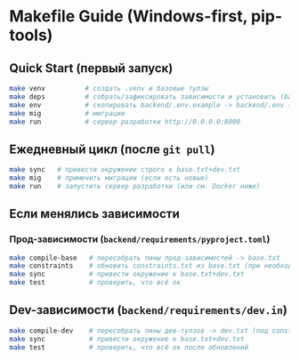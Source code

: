 # Makefile Guide (Windows-first, pip-tools)

## Quick Start (первый запуск)

```bash
make venv          # создать .venv и базовые тулзы
make deps          # собрать/зафиксировать зависимости и установить (base+dev)
make env           # скопировать backend/.env.example -> backend/.env (потом отредактируй)
make mig           # миграции
make run           # сервер разработки http://0.0.0.0:8000
```

## Ежедневный цикл (после `git pull`)

```bash
make sync   # привести окружение строго к base.txt+dev.txt
make mig    # применить миграции (если есть новые)
make run    # запустить сервер разработки (или см. Docker ниже)
```

## Если менялись зависимости

### Прод-зависимости (`backend/requirements/pyproject.toml`)
```bash
make compile-base   # пересобрать пины прод-зависимостей -> base.txt
make constraints    # обновить constraints.txt из base.txt (при необходимости подправить)
make sync           # привести окружение к base.txt+dev.txt
make test           # проверить, что всё ок
```

## Dev-зависимости (`backend/requirements/dev.in`)

```bash
make compile-dev    # пересобрать пины дев-тулзов -> dev.txt (под constraints.txt)
make sync           # привести окружение к base.txt+dev.txt
make test           # проверить, что всё ок после обновлений
```